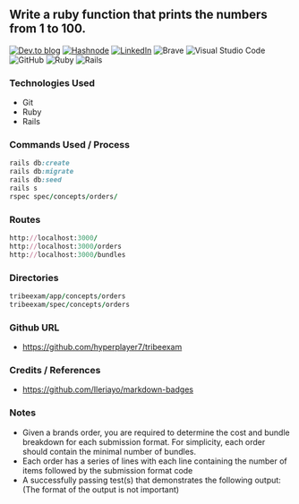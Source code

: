 ## Write a ruby function that prints the numbers from 1 to 100.

<a target="_blank" href="https://dev.to/hyperplayer7">![Dev.to blog](https://img.shields.io/badge/dev.to-0A0A0A?style=for-the-badge&logo=dev.to&logoColor=white)</a>
<a target="_blank" href="https://shoshin.hashnode.dev/">![Hashnode](https://img.shields.io/badge/Hashnode-2962FF?style=for-the-badge&logo=hashnode&logoColor=white)</a>
<a target="_blank" href="https://www.linkedin.com/in/bryancarlsonchan/">![LinkedIn](https://img.shields.io/badge/linkedin-%230077B5.svg?style=for-the-badge&logo=linkedin&logoColor=white)</a>
![Brave](https://img.shields.io/badge/Brave-FB542B?style=for-the-badge&logo=Brave&logoColor=white)
![Visual Studio Code](https://img.shields.io/badge/Visual%20Studio%20Code-0078d7.svg?style=for-the-badge&logo=visual-studio-code&logoColor=white)
![GitHub](https://img.shields.io/badge/github-%23121011.svg?style=for-the-badge&logo=github&logoColor=white)
![Ruby](https://img.shields.io/badge/ruby-%23CC342D.svg?style=for-the-badge&logo=ruby&logoColor=white)
![Rails](https://img.shields.io/badge/rails-%23CC0000.svg?style=for-the-badge&logo=ruby-on-rails&logoColor=white)

### Technologies Used
- Git
- Ruby
- Rails

### Commands Used / Process
```ruby
rails db:create 
rails db:migrate 
rails db:seed 
rails s
rspec spec/concepts/orders/
```

### Routes
```ruby
http://localhost:3000/ 
http://localhost:3000/orders
http://localhost:3000/bundles
```

### Directories
```ruby
tribeexam/app/concepts/orders
tribeexam/spec/concepts/orders
```

### Github URL
- https://github.com/hyperplayer7/tribeexam

### Credits / References
- https://github.com/Ileriayo/markdown-badges

### Notes
- Given a brands order, you are required to determine the cost and bundle breakdown for each submission
format. For simplicity, each order should contain the minimal number of bundles.
- Each order has a series of lines with each line containing the number of items followed by the submission
format code
- A successfully passing test(s) that demonstrates the following output: (The format of the output is not
important)





